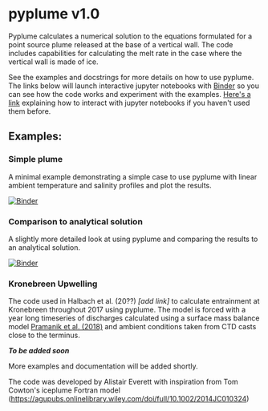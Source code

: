 # pyplume v1.0

Pyplume calculates a numerical solution to the equations formulated for a point source plume released at the base of a vertical wall. The code includes capabilities for calculating the melt rate in the case where the vertical wall is made of ice.

See the examples and docstrings for more details on how to use pyplume. The links below will launch interactive jupyter notebooks with [Binder](https://mybinder.readthedocs.io/en/latest/) so you can see how the code works and experiment with the examples. [Here's a link](https://medium.com/codingthesmartway-com-blog/getting-started-with-jupyter-notebook-for-python-4e7082bd5d46#f8b4) explaining how to interact with jupyter notebooks if you haven't used them before.

## Examples:

### Simple plume

A minimal example demonstrating a simple case to use pyplume with linear ambient temperature and salinity profiles and plot the results.

[![Binder](https://mybinder.org/badge_logo.svg)](https://mybinder.org/v2/gh/alistaireverett/pyplume/master?filepath=examples%2Fsimple_plume.ipynb)

### Comparison to analytical solution

A slightly more detailed look at using pyplume and comparing the results to an
analytical solution.

[![Binder](https://mybinder.org/badge_logo.svg)](https://mybinder.org/v2/gh/alistaireverett/pyplume/master?filepath=examples%2Fpyplume_vs_analytical.ipynb)

### Kronebreen Upwelling

The code used in Halbach et al. (20??) *[add link]* to calculate entrainment at Kronebreen throughout 2017 using pyplume. The model is forced with a year long timeseries of discharges calculated using a surface mass balance model [Pramanik et al. (2018)](https://doi.org/10.1017/jog.2018.80) and ambient conditions taken from CTD casts close to the terminus.

***To be added soon***

More examples and documentation will be added shortly.

The code was developed by Alistair Everett with inspiration from Tom Cowton's iceplume Fortran model (https://agupubs.onlinelibrary.wiley.com/doi/full/10.1002/2014JC010324)

